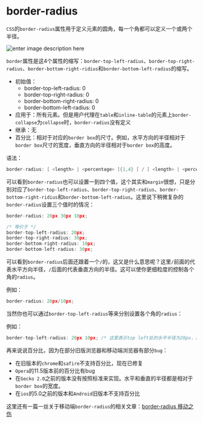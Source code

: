 border-radius
========

`CSS`的`border-radius`属性用于定义元素的圆角，每一个角都可以定义一个或两个半径。

![enter image description here](https://developer.mozilla.org/files/3638/border-radius-sh.png)

`border`属性是这4个属性的缩写：`border-top-left-radius`、`border-top-right-radius`、`border-bottom-right-ridius`和`border-bottom-left-radius`的缩写。

 - 初始值：
	 - border-top-left-radius: 0
	 - border-top-right-radius: 0
	 - border-bottom-right-radius: 0
	 - border-bottom-left-radius: 0
 - 应用于：所有元素。但是用户代理在`table`和`inline-table`的元素上`border-collapse`为`collapse`时，`border-radius`没有定义
 - 继承：无
 - 百分比：相对于对应的`border box`的尺寸。例如，水平方向的半径相对于`border box`尺寸的宽度，垂直方向的半径相对于`border box`的高度。

语法：

```c
border-radius: [ <length> | <percentage> ]{1,4} [ / [ <length> | <percentage> ]{1,4} ]?
```

可以看到`border-radius`也可以设置一到四个值，这个其实和`margin`很想，只是分别对应了`border-top-left-radius`、`border-top-right-radius`、`border-bottom-right-ridius`和`border-bottom-left-radius`。这里说下稍微复杂的`border-radius`设置三个值时的情况：

```c
border-radius: 20px 30px 10px; 

/* 等价于 */
border-top-left-radius: 20px;
border-top-right-radius: 30px;
border-bottom-right-radius: 10px;
border-bottom-left-radius: 30px;
```

可以看到`border-radius`后面还跟着一个`/`的，这又是什么意思呢？这里`/`前面的代表水平方向半径，`/`后面的代表垂直方向的半径。这可以使你更细粒度的控制各个角的`radius`。

例如：

```c
border-radius: 20px/10px;
```

当然你也可以通过`border-top-left-radius`等来分别设置各个角的`radius`：

例如：

```c
border-top-left-radius: 20px 10px; /* 这里表示top left处的水平半径为20px，垂直半径为10px */
```

再来说说百分比，因为在部分旧版浏览器和移动端浏览器有部分`bug`：

 - 在旧版本的`chrome`和`safire`不支持百分比，现在已修复
 - `Opera`的11.5版本前的百分比有bug
 - 在`Gecko 2.0`之前的版本没有按照标准来实现。水平和垂直的半径都是相对于`border box`的宽度。
 - 在`ios`的5.0之前的版本和`Android`旧版本不支持百分比

这里还有一篇一丝关于移动端`border-radius`的相关文章：[border-radius 移动之伤](https://github.com/yisibl/blog/issues/2)